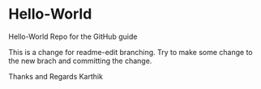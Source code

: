 # Hello-World
Hello-World Repo for the GitHub guide

This is a change for readme-edit branching.
Try to make some change to the new brach and committing the change.

Thanks and Regards
Karthik
